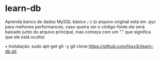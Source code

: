 # learn-db
Aprenda banco de dados MySQL básico ;-) (o arquivo original está em .pyc para melhores performances, caso queira ver o código-fonte ele será baixado junto do arquivo principal, mas começa com um "." que significa que ele está oculto)

• Instalação:
sudo apt-get git -y
git clone https://github.com/foxx3r/learn-db.git

